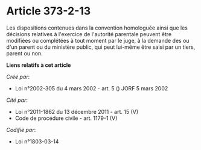 # Article 373-2-13

Les dispositions contenues dans la convention homologuée ainsi que les décisions relatives à l'exercice de l'autorité
parentale peuvent être modifiées ou complétées à tout moment par le juge, à la demande des ou d'un parent ou du ministère
public, qui peut lui-même être saisi par un tiers, parent ou non.

**Liens relatifs à cet article**

_Créé par_:

  - Loi n°2002-305 du 4 mars 2002 - art. 5 () JORF 5 mars 2002

_Cité par_:

  - Loi n°2011-1862 du 13 décembre 2011 - art. 15 (V)
  - Code de procédure civile - art. 1179-1 (V)

_Codifié par_:

  - Loi n°1803-03-14
